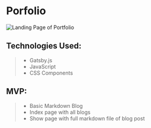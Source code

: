# Porfolio

![Landing Page of Portfolio](https://i.imgur.com/zDXMqX8.png)

## Technologies Used:

> - Gatsby.js
> - JavaScript
> - CSS Components

## MVP:

> - Basic Markdown Blog
> - Index page with all blogs
> - Show page with full markdown file of blog post
